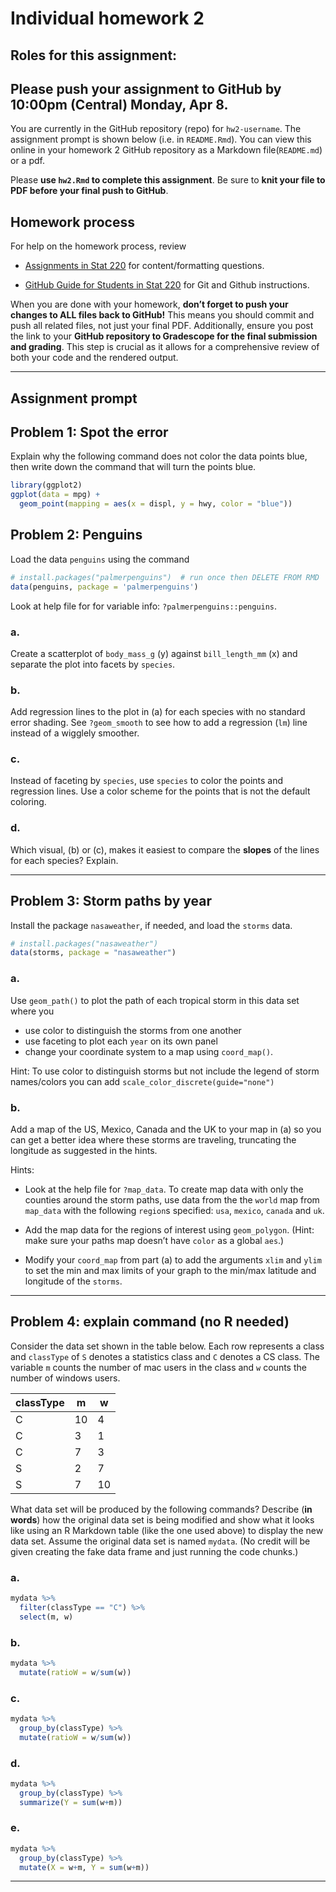 Individual homework 2
================

## Roles for this assignment:

## Please push your assignment to GitHub by 10:00pm (Central) Monday, Apr 8.

You are currently in the GitHub repository (repo) for `hw2-username`.
The assignment prompt is shown below (i.e. in `README.Rmd`). You can
view this online in your homework 2 GitHub repository as a Markdown
file(`README.md`) or a pdf.

Please **use `hw2.Rmd` to complete this assignment**. Be sure to **knit
your file to PDF before your final push to GitHub**.

## Homework process

For help on the homework process, review

- [Assignments in Stat
  220](https://stat220-spring24.netlify.app/assignments) for
  content/formatting questions.

- [GitHub Guide for Students in Stat
  220](https://stat220-spring24.netlify.app/github_tutorial) for Git and
  Github instructions.

When you are done with your homework, **don’t forget to push your
changes to ALL files back to GitHub!** This means you should commit and
push all related files, not just your final PDF. Additionally, ensure
you post the link to your **GitHub repository to Gradescope for the
final submission and grading**. This step is crucial as it allows for a
comprehensive review of both your code and the rendered output.

------------------------------------------------------------------------

## Assignment prompt

## Problem 1: Spot the error

Explain why the following command does not color the data points blue,
then write down the command that will turn the points blue.

``` r
library(ggplot2)
ggplot(data = mpg) + 
  geom_point(mapping = aes(x = displ, y = hwy, color = "blue"))
```

## Problem 2: Penguins

Load the data `penguins` using the command

``` r
# install.packages("palmerpenguins")  # run once then DELETE FROM RMD
data(penguins, package = 'palmerpenguins')
```

Look at help file for for variable info: `?palmerpenguins::penguins`.

### a.

Create a scatterplot of `body_mass_g` (y) against `bill_length_mm` (x)
and separate the plot into facets by `species`.

### b.

Add regression lines to the plot in (a) for each species with no
standard error shading. See `?geom_smooth` to see how to add a
regression (`lm`) line instead of a wigglely smoother.

### c. 

Instead of faceting by `species`, use `species` to color the points and
regression lines. Use a color scheme for the points that is not the
default coloring.

### d. 

Which visual, (b) or (c), makes it easiest to compare the **slopes** of
the lines for each species? Explain.

------------------------------------------------------------------------

## Problem 3: Storm paths by year

Install the package `nasaweather`, if needed, and load the `storms`
data.

``` r
# install.packages("nasaweather")
data(storms, package = "nasaweather")
```

### a.

Use `geom_path()` to plot the path of each tropical storm in this data
set where you

- use color to distinguish the storms from one another
- use faceting to plot each `year` on its own panel
- change your coordinate system to a map using `coord_map()`.

Hint: To use color to distinguish storms but not include the legend of
storm names/colors you can add `scale_color_discrete(guide="none")`

### b.

Add a map of the US, Mexico, Canada and the UK to your map in (a) so you
can get a better idea where these storms are traveling, truncating the
longitude as suggested in the hints.

Hints:

- Look at the help file for `?map_data`. To create map data with only
  the counties around the storm paths, use data from the the `world` map
  from `map_data` with the following `region`s specified: `usa`,
  `mexico`, `canada` and `uk`.

- Add the map data for the regions of interest using `geom_polygon`.
  (Hint: make sure your paths map doesn’t have `color` as a global
  `aes`.)

- Modify your `coord_map` from part (a) to add the arguments `xlim` and
  `ylim` to set the min and max limits of your graph to the min/max
  latitude and longitude of the `storms`.

------------------------------------------------------------------------

## Problem 4: explain command (no R needed)

Consider the data set shown in the table below. Each row represents a
class and `classType` of `S` denotes a statistics class and `C` denotes
a CS class. The variable `m` counts the number of mac users in the class
and `w` counts the number of windows users.

| classType | m   | w   |
|-----------|-----|-----|
| C         | 10  | 4   |
| C         | 3   | 1   |
| C         | 7   | 3   |
| S         | 2   | 7   |
| S         | 7   | 10  |

What data set will be produced by the following commands? Describe (**in
words**) how the original data set is being modified and show what it
looks like using an R Markdown table (like the one used above) to
display the new data set. Assume the original data set is named
`mydata`. (No credit will be given creating the fake data frame and just
running the code chunks.)

### a.

``` r
mydata %>% 
  filter(classType == "C") %>%
  select(m, w)
```

### b.

``` r
mydata %>% 
  mutate(ratioW = w/sum(w))
```

### c. 

``` r
mydata %>% 
  group_by(classType) %>%
  mutate(ratioW = w/sum(w))
```

### d. 

``` r
mydata %>% 
  group_by(classType) %>%
  summarize(Y = sum(w+m))
```

### e.

``` r
mydata %>% 
  group_by(classType) %>%
  mutate(X = w+m, Y = sum(w+m))
```

------------------------------------------------------------------------
